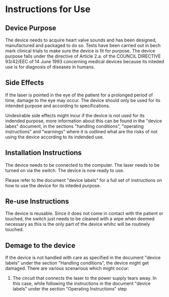 # Instructions for Use

## Device Purpose
The device needs to acquire heart valve sounds and has been designed, manufactured and packaged to do so. Tests have been carried out in bech mark clinical trials to make sure the device is fit for purpose. The device purpose falls under the directive of Article 2.a. of the COUNCIL DIRECTIVE 93/42/EEC
of 14 June 1993 concerning medical devices because its inteded use is for diagnosis of diseases in humans.


## Side Effects
If the laser is pointed in the eye of the patient for a prolonged period of time, damage to the eye may occur. The device should only be used for its intended purpose and according to specifications.

Undesirable side effects might incur if the device is not used for its indended purpose, more information about this can be found in the "device labes" document, in the sections "handling conditions", "operating instructions" and "warnings" where it is outlined what are the risks of not using the device according to its indended use. 


## Installation Instructions
The device needs to be connected to the computer. The laser needs to be turned on via the switch.
The device is now ready to use. 

Please refer to the document "device labels" for a full set of instructions on how to use the device for its inteded purpose.

## Re-use Instructions
The device is reusable. Since it does not come in contact with the patient or touched, the switch just needs to be cleaned with a wipe when deemed necessary as this is the only part 
of the device whihc will be routinely touched.

## Demage to the device
If the device is not handled with care as specified in the document "device labels" under the section "Handling conditions", the device might get damaged. 
There are various scenarious which might occur:
1. The circuit that connects the laser to the power supply tears away. In this case, while following the instructions in the document "device labels" under the section "Operating Instructions" step 
